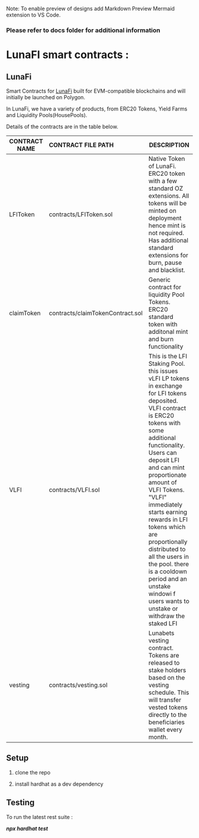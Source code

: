 Note: To enable preview of designs add Markdown Preview Mermaid extension to VS Code.
### Please refer to docs folder for additional information

# LunaFI smart contracts :

## LunaFi

Smart Contracts for [LunaFi](#) built for EVM-compatible blockchains and will initially be launched on Polygon.

In LunaFi, we have a variety of products, from ERC20 Tokens, Yield Farms and Liquidity Pools(HousePools).

Details of the contracts are in the table below.

| CONTRACT NAME   | CONTRACT FILE PATH               | DESCRIPTION                                                  |
| --------------- | :------------------------------- | ------------------------------------------------------------ |
| LFIToken        | contracts/LFIToken.sol           | Native Token of  LunaFi. ERC20 token with a few standard OZ extensions. All tokens will be minted on deployment hence mint is not required. Has additional standard extensions for burn, pause and blacklist. |
| claimToken      | contracts/claimTokenContract.sol | Generic contract for liquidity Pool Tokens. ERC20 standard token with additonal mint and burn functionality |
| VLFI            | contracts/VLFI.sol               | This is the LFI Staking Pool. this issues vLFI LP tokens in exchange for LFI tokens deposited. VLFI contract is ERC20 tokens with some additional functionality. Users can deposit LFI and can mint proportionate amount of VLFI Tokens. "VLFI" immediately starts earning rewards in LFI tokens which are proportionally distributed to all the users in the pool.  there is a cooldown period and an unstake windowi f users wants to unstake or withdraw the staked LFI |
| vesting         | contracts/vesting.sol            | Lunabets vesting contract. Tokens are released to stake holders based on the vesting schedule. This will transfer vested tokens directly to the beneficiaries wallet every month. |

## Setup

1. clone the repo

2. install hardhat as a dev dependency

   

## Testing

To run the latest rest suite :

***npx hardhat test***
